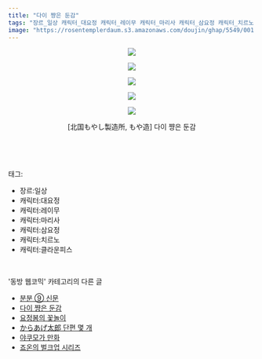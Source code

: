 ```yaml
---
title: "다이 쨩은 둔감"
tags: "장르_일상 캐릭터_대요정 캐릭터_레이무 캐릭터_마리사 캐릭터_삼요정 캐릭터_치르노 캐릭터_클라운피스 北国もやし製造所 もや造 동방_웹코믹"
image: "https://rosentemplerdaum.s3.amazonaws.com/doujin/ghap/5549/001.jpg"
---
```

<div class="article">
<p style="text-align: center; clear: none; float: none;"><img src="{{ site.imgserver10 }}/ghap/5549/001.jpg"/></p>
<p style="text-align: center; clear: none; float: none;"><img src="{{ site.imgserver10 }}/ghap/5549/002.jpg"/></p>
<p style="text-align: center; clear: none; float: none;"><img src="{{ site.imgserver10 }}/ghap/5549/003.jpg"/></p>
<p style="text-align: center; clear: none; float: none;"><img src="{{ site.imgserver10 }}/ghap/5549/004.jpg"/></p>
<p style="text-align: center; clear: none; float: none;"><img src="{{ site.imgserver10 }}/ghap/5549/005.jpg"/></p>
<p style="text-align: center; clear: none; float: none;">[北国もやし製造所, もや造] 다이 쨩은 둔감</p>
<p><br/></p>
</div><br/>
<div class="tagTrail">
<p>태그: </p>
<ul>
<li>장르:일상</li>
<li>캐릭터:대요정</li>
<li>캐릭터:레이무</li>
<li>캐릭터:마리사</li>
<li>캐릭터:삼요정</li>
<li>캐릭터:치르노</li>
<li>캐릭터:클라운피스</li>
</ul>
</div><br/>
<div class="another">
<p>'동방 웹코믹' 카테고리의 다른 글</p>
<ul>
<li><a href="/ghap_5550">분분 ⑨ 신문</a></li>
<li><a href="/ghap_5549">다이 쨩은 둔감</a></li>
<li><a href="/ghap_5548">요정봄의 꽃놀이</a></li>
<li><a href="/ghap_5547">からあげ太郎 단편 몇 개</a></li>
<li><a href="/ghap_5540">야쿠모가 만화</a></li>
<li><a href="/ghap_5539">죠온의 벌크업 시리즈</a></li>
</ul>
</div><br/>
